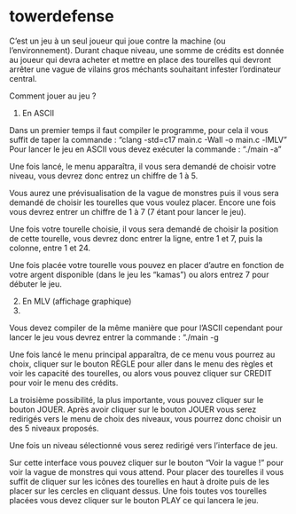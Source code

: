 # towerdefense

C’est un jeu à un seul joueur qui joue contre la machine (ou l’environnement). Durant chaque niveau, une somme de
crédits est donnée au joueur qui devra acheter et mettre en place des tourelles qui devront arrêter une vague de vilains
gros méchants souhaitant infester l’ordinateur central.

Comment jouer au jeu ?

1) En ASCII

Dans un premier temps il faut compiler le programme, pour cela il vous suffit de taper la
commande : “clang -std=c17 main.c -Wall -o main.c -lMLV”
Pour lancer le jeu en ASCII vous devez exécuter la commande : “./main -a”

Une fois lancé, le menu apparaîtra, il vous sera demandé de choisir votre niveau, vous
devrez donc entrez un chiffre de 1 à 5.

Vous aurez une prévisualisation de la vague de monstres puis il vous sera demandé de
choisir les tourelles que vous voulez placer. Encore une fois vous devrez entrer un chiffre de
1 à 7 (7 étant pour lancer le jeu).

Une fois votre tourelle choisie, il vous sera demandé de choisir la position de cette tourelle,
vous devrez donc entrer la ligne, entre 1 et 7, puis la colonne, entre 1 et 24.

Une fois placée votre tourelle vous pouvez en placer d’autre en fonction de votre argent
disponible (dans le jeu les “kamas”) ou alors entrez 7 pour débuter le jeu.

2) En MLV (affichage graphique)
3) 
Vous devez compiler de la même manière que pour l’ASCII cependant pour lancer le jeu
vous devrez entrer la commande : “./main -g

Une fois lancé le menu principal apparaîtra, de ce menu vous pourrez au choix, cliquer sur
le bouton RÈGLE pour aller dans le menu des règles et voir les capacité des tourelles,
ou alors vous pouvez cliquer sur CREDIT pour voir le menu des crédits.

La troisième possibilité, la plus importante, vous pouvez cliquer sur le bouton JOUER.
Après avoir cliquer sur le bouton JOUER vous serez redirigés vers le menu de choix des
niveaux, vous pourrez donc choisir un des 5 niveaux proposés.

Une fois un niveau sélectionné vous serez redirigé vers l’interface de jeu.

Sur cette interface vous pouvez cliquer sur le bouton “Voir la vague !” pour voir la vague de
monstres qui vous attend.
Pour placer des tourelles il vous suffit de cliquer sur les icônes des tourelles en haut à droite
puis de les placer sur les cercles en cliquant dessus.
Une fois toutes vos tourelles placées vous devez cliquer sur le bouton PLAY ce qui lancera
le jeu.
